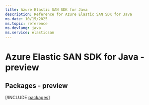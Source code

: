 ```yaml
---
title: Azure Elastic SAN SDK for Java
description: Reference for Azure Elastic SAN SDK for Java
ms.date: 10/15/2025
ms.topic: reference
ms.devlang: java
ms.service: elasticsan
---
```

# Azure Elastic SAN SDK for Java - preview
## Packages - preview
[!INCLUDE [packages](elastic-san-index.md)]